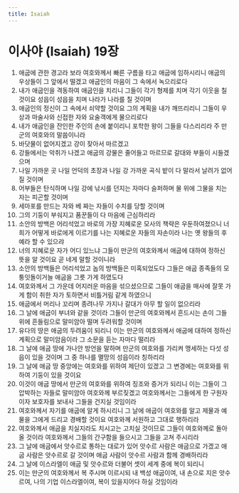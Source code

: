 ```yaml
---
title: Isaiah
---
```


# 이사야 (Isaiah) 19장
1. 애굽에 관한 경고라 보라 여호와께서 빠른 구름을 타고 애굽에 임하시리니 애굽의 우상들이 그 앞에서 떨겠고 애굽인의 마음이 그 속에서 녹으리로다
1. 내가 애굽인을 격동하여 애굽인을 치리니 그들이 각기 형제를 치며 각기 이웃을 칠 것이요 성읍이 성읍을 치며 나라가 나라를 칠 것이며
1. 애굽인의 정신이 그 속에서 쇠약할 것이요 그의 계획을 내가 깨뜨리리니 그들이 우상과 마술사와 신접한 자와 요술객에게 물으리로다
1. 내가 애굽인을 잔인한 주인의 손에 붙이리니 포학한 왕이 그들을 다스리리라 주 만군의 여호와의 말씀이니라
1. 바닷물이 없어지겠고 강이 잦아서 마르겠고
1. 강들에서는 악취가 나겠고 애굽의 강물은 줄어들고 마르므로 갈대와 부들이 시들겠으며
1. 나일 가까운 곳 나일 언덕의 초장과 나일 강 가까운 곡식 밭이 다 말라서 날려가 없어질 것이며
1. 어부들은 탄식하며 나일 강에 낚시를 던지는 자마다 슬퍼하며 물 위에 그물을 치는 자는 피곤할 것이며
1. 세마포를 만드는 자와 베 짜는 자들이 수치를 당할 것이며
1. 그의 기둥이 부숴지고 품꾼들이 다 마음에 근심하리라
1. 소안의 방백은 어리석었고 바로의 가장 지혜로운 모사의 책략은 우둔하여졌으니 너희가 어떻게 바로에게 이르기를 나는 지혜로운 자들의 자손이라 나는 옛 왕들의 후예라 할 수 있으랴
1. 너의 지혜로운 자가 어디 있느냐 그들이 만군의 여호와께서 애굽에 대하여 정하신 뜻을 알 것이요 곧 네게 말할 것이니라
1. 소안의 방백들은 어리석었고 놉의 방백들은 미혹되었도다 그들은 애굽 종족들의 모퉁잇돌이거늘 애굽을 그릇 가게 하였도다
1. 여호와께서 그 가운데 어지러운 마음을 섞으셨으므로 그들이 애굽을 매사에 잘못 가게 함이 취한 자가 토하면서 비틀거림 같게 하였으니
1. 애굽에서 머리나 꼬리며 종려나무 가지나 갈대가 아무 할 일이 없으리라
1. 그 날에 애굽이 부녀와 같을 것이라 그들이 만군의 여호와께서 흔드시는 손이 그들 위에 흔들림으로 말미암아 떨며 두려워할 것이며
1. 유다의 땅은 애굽의 두려움이 되리니 이는 만군의 여호와께서 애굽에 대하여 정하신 계획으로 말미암음이라 그 소문을 듣는 자마다 떨리라
1. 그 날에 애굽 땅에 가나안 방언을 말하며 만군의 여호와를 가리켜 맹세하는 다섯 성읍이 있을 것이며 그 중 하나를 멸망의 성읍이라 칭하리라
1. 그 날에 애굽 땅 중앙에는 여호와를 위하여 제단이 있겠고 그 변경에는 여호와를 위하여 기둥이 있을 것이요
1. 이것이 애굽 땅에서 만군의 여호와를 위하여 징조와 증거가 되리니 이는 그들이 그 압박하는 자들로 말미암아 여호와께 부르짖겠고 여호와께서는 그들에게 한 구원자이자 보호자를 보내사 그들을 건지실 것임이라
1. 여호와께서 자기를 애굽에 알게 하시리니 그 날에 애굽이 여호와를 알고 제물과 예물을 그에게 드리고 경배할 것이요 여호와께 서원하고 그대로 행하리라
1. 여호와께서 애굽을 치실지라도 치시고는 고치실 것이므로 그들이 여호와께로 돌아올 것이라 여호와께서 그들의 간구함을 들으시고 그들을 고쳐 주시리라
1. 그 날에 애굽에서 앗수르로 통하는 대로가 있어 앗수르 사람은 애굽으로 가겠고 애굽 사람은 앗수르로 갈 것이며 애굽 사람이 앗수르 사람과 함께 경배하리라
1. 그 날에 이스라엘이 애굽 및 앗수르와 더불어 셋이 세계 중에 복이 되리니
1. 이는 만군의 여호와께서 복 주시며 이르시되 내 백성 애굽이여, 내 손으로 지은 앗수르여, 나의 기업 이스라엘이여, 복이 있을지어다 하실 것임이라